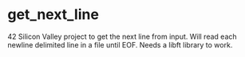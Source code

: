 # get_next_line
42 Silicon Valley project to get the next line from input.
Will read each newline delimited line in a file until EOF.
Needs a libft library to work.
